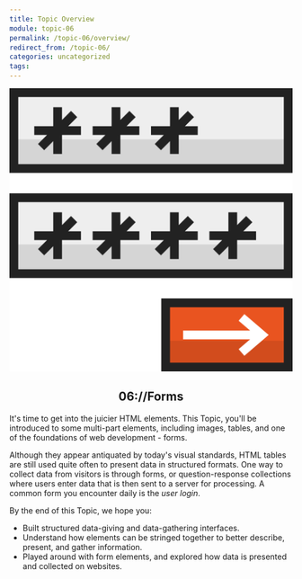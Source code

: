 ```yaml
---
title: Topic Overview
module: topic-06
permalink: /topic-06/overview/
redirect_from: /topic-06/
categories: uncategorized
tags:
---
```


<div class="section-title">
  <img src="../img/assignment-06.svg" alt="" title="Assignment 6: Forms" />
  <h2 style="text-align: center;">06://Forms</h2>
</div>


It's time to get into the juicier HTML elements. This Topic, you'll be introduced to some multi-part elements, including images, tables, and one of the foundations of web development - forms.

Although they appear antiquated by today's visual standards, HTML tables are still used quite often to present data in structured formats. One way to collect data from visitors is through forms, or question-response collections where users enter data that is then sent to a server for processing. A common form you encounter daily is the _user login_.

By the end of this Topic, we hope you:
<ul class="pros-and-cons">
  <li class="icon-pro">Built structured data-giving and data-gathering interfaces.</li>
  <li class="icon-pro">Understand how elements can be stringed together to better describe, present, and gather information.</li>
  <li class="icon-pro">Played around with form elements, and explored how data is presented and collected on websites.</li>
</ul>
